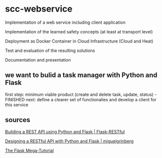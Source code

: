 # scc-webservice
Implementation of a web service including client application

Implementation of the learned safety concepts (at least at transport level)

Deployment as Docker Container in Cloud Infrastructure (Cloud and Heat)

Test and evaluation of the resulting solutions

Documentation and presentation

## we want to bulid a task manager with Python and Flask

first step: minimum viable product (create and delete task, update, status) - FINISHED
next: define a clearer set of functionalies and develop a client for this service

           

## sources

[Building a REST API using Python and Flask | Flask-RESTful](https://www.youtube.com/watch?v=s_ht4AKnWZg)

[Designing a RESTful API with Python and Flask | miguelgrinberg](https://blog.miguelgrinberg.com/post/designing-a-restful-api-with-python-and-flask)

[The Flask Mega-Tutorial](https://blog.miguelgrinberg.com/post/the-flask-mega-tutorial-part-i-hello-world)
